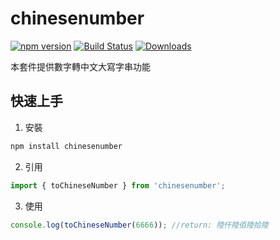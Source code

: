 # chinesenumber

[![npm version](https://badge.fury.io/js/chinesenumber.svg)](https://badge.fury.io/js/chinesenumber)
[![Build Status](https://travis-ci.org/XuPeiYao/chineseNumber.svg?branch=master)](https://travis-ci.org/XuPeiYao/chineseNumber) [![Downloads](https://img.shields.io/npm/dm/chinesenumber.svg)](https://www.npmjs.com/package/chinesenumber)

本套件提供數字轉中文大寫字串功能

## 快速上手

1. 安裝
```powershell
npm install chinesenumber
```

2. 引用
```typescript
import { toChineseNumber } from 'chinesenumber';
```

3. 使用
```typescript
console.log(toChineseNumber(6666)); //return: 陸仟陸佰陸拾陸
```